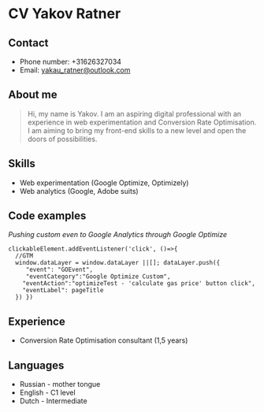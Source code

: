 # CV Yakov Ratner

## Contact
- Phone number: +31626327034
- Email: yakau_ratner@outlook.com

## About me

>Hi, my name is Yakov. I am an aspiring digital professional with an experience in web experimentation and Conversion Rate Optimisation. I am aiming to bring my front-end skills to a new level and open the doors of possibilities.

## Skills

- Web experimentation (Google Optimize, Optimizely)
- Web analytics (Google, Adobe suits)

## Code examples

*Pushing custom even to Google Analytics through Google Optimize*

``` 
clickableElement.addEventListener('click', ()=>{
  //GTM
  window.dataLayer = window.dataLayer ||[]; dataLayer.push({
     "event": "GOEvent",                       
     "eventCategory":"Google Optimize Custom", 
  	"eventAction":"optimizeTest - 'calculate gas price' button click",           
    "eventLabel": pageTitle      
  }) }) 
```

## Experience

- Conversion Rate Optimisation consultant (1,5 years)

## Languages

- Russian - mother tongue
- English - C1 level
- Dutch - Intermediate